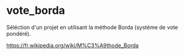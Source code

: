 # vote_borda
Séléction d'un projet en utilisant la méthode Borda (système de vote pondéré).

https://fr.wikipedia.org/wiki/M%C3%A9thode_Borda